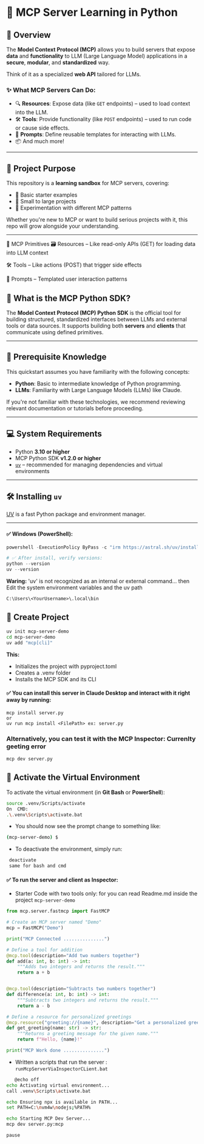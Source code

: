 # 🧠 MCP Server Learning in Python

## 📘 Overview

The **Model Context Protocol (MCP)** allows you to build servers that expose **data** and **functionality** to LLM (Large Language Model) applications in a **secure**, **modular**, and **standardized** way.

Think of it as a specialized **web API** tailored for LLMs.

### ✨ What MCP Servers Can Do:

- 🔍 **Resources**: Expose data (like `GET` endpoints) – used to load context into the LLM.
- 🛠️ **Tools**: Provide functionality (like `POST` endpoints) – used to run code or cause side effects.
- 💬 **Prompts**: Define reusable templates for interacting with LLMs.
- 📦 And much more!

---

## 🎯 Project Purpose

This repository is a **learning sandbox** for MCP servers, covering:
- 🚀 Basic starter examples
- 📁 Small to large projects
- 🔬 Experimentation with different MCP patterns

Whether you're new to MCP or want to build serious projects with it, this repo will grow alongside your understanding.

---

🧠 MCP Primitives
🗃️ Resources – Like read-only APIs (GET) for loading data into LLM context

🛠️ Tools – Like actions (POST) that trigger side effects

🧾 Prompts – Templated user interaction patterns

## 🧩 What is the MCP Python SDK?

The **Model Context Protocol (MCP) Python SDK** is the official tool for building structured, standardized interfaces between LLMs and external tools or data sources. It supports building both **servers** and **clients** that communicate using defined primitives.

---

## 🧠 Prerequisite Knowledge

This quickstart assumes you have familiarity with the following concepts:

- **Python**: Basic to intermediate knowledge of Python programming.
- **LLMs**: Familiarity with Large Language Models (LLMs) like Claude.

If you're not familiar with these technologies, we recommend reviewing relevant documentation or tutorials before proceeding.

---

## 💻 System Requirements

- Python **3.10 or higher**
- MCP Python SDK **v1.2.0 or higher**
- [`uv`](https://github.com/astral-sh/uv) – recommended for managing dependencies and virtual environments

---

## 🛠 Installing `uv`

[UV](https://github.com/astral-sh/uv) is a fast Python package and environment manager.

---
#### ✅ Windows (PowerShell):

```powershell
powershell -ExecutionPolicy ByPass -c "irm https://astral.sh/uv/install.ps1 | iex"

# ✅ After install, verify versions:
python --version
uv --version
```

**Waring:** 'uv' is not recognized as an internal or external command...
then Edit the system environment variables and the uv path
```
C:\Users\<YourUsername>\.local\bin
```

## 🧰 Create Project

```bash
uv init mcp-server-demo
cd mcp-server-demo
uv add "mcp[cli]"
```

**This:** <br>
   * Initializes the project with pyproject.toml <br>
   * Creates a .venv folder <br>
   * Installs the MCP SDK and its CLI <br>

#### ✅ You can install this server in Claude Desktop and interact with it right away by running:
```
mcp install server.py
or
uv run mcp install <FilePath> ex: server.py
```
### Alternatively, you can test it with the MCP Inspector: Currenlty geeting error 
```
mcp dev server.py
```

## 🔁 Activate the Virtual Environment

To activate the virtual environment (in **Git Bash** or **PowerShell**):

```bash
source .venv/Scripts/activate
On  CMD: 
.\.venv\Scripts\activate.bat
```
* You should now see the prompt change to something like:
```bash
(mcp-server-demo) $
```

* To deactivate the environment, simply run:
```bash
 deactivate   
 same for bash and cmd 
 ```

#### ✅ To run the server and client as Inspector:
* Starter Code with two tools only: for you can read Readme.md inside the project `mcp-server-demo`
```python
from mcp.server.fastmcp import FastMCP

# Create an MCP server named "Demo"
mcp = FastMCP("Demo")

print("MCP Connected ...............")

# Define a tool for addition
@mcp.tool(description="Add two numbers together")
def add(a: int, b: int) -> int:
    """Adds two integers and returns the result."""
    return a + b


@mcp.tool(description="Subtracts two numbers together")
def difference(a: int, b: int) -> int:
    """Subtracts two integers and returns the result."""
    return a - b

# Define a resource for personalized greetings
@mcp.resource("greeting://{name}", description="Get a personalized greeting by name")
def get_greeting(name: str) -> str:
    """Returns a greeting message for the given name."""
    return f"Hello, {name}!"

print("MCP Work done ...............")
```
* Written a scripts that run the server :
   `runMcpServerViaInspectorCLient.bat`
```bash
   @echo off
echo Activating virtual environment...
call .venv\Scripts\activate.bat

echo Ensuring npx is available in PATH...
set PATH=C:\nvm4w\nodejs;%PATH%

echo Starting MCP Dev Server...
mcp dev server.py:mcp

pause
```
